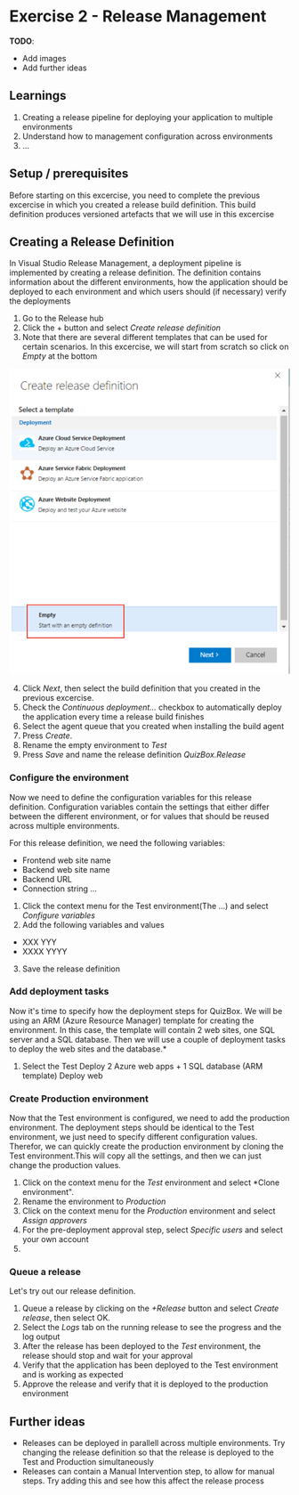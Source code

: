 # Exercise 2 - Release Management

**TODO**: 
* Add images
* Add further ideas

## Learnings
1. Creating a release pipeline for deploying your application to multiple environments
2. Understand how to management configuration across environments
3. ...

## Setup / prerequisites
Before starting on this excercise, you need to complete the previous excercise in which you created a release build definition. This build definition produces versioned artefacts that we will use in this excercise

## Creating a Release Definition
In Visual Studio Release Management, a deployment pipeline is implemented by creating a release definition. The definition contains information about the different environments, how the application should be deployed to each environment and which users should (if necessary) verify the deployments

1. Go to the Release hub
2. Click the + button and select *Create release definition*
3. Note that there are several different templates that can be used for certain scenarios. In this excercise, we will start from scratch so click on *Empty* at the bottom

![](./images/lab2/createrelease.png  "Logo Title Text 1")

4. Click *Next*, then select the build definition that you created in the previous excercise.
5. Check the *Continuous deployment...* checkbox to automatically deploy the application every time a release build finishes
6. Select the agent queue that you created when installing the build agent
7. Press *Create*. 
8. Rename the empty environment to *Test*
9. Press *Save* and name the release definition *QuizBox.Release*

### Configure the environment
Now we need to define the configuration variables for this release definition. 
Configuration variables contain the settings that either differ between the different environment, or for values that should be reused across multiple environments. 

For this release definition, we need the following variables:

* Frontend web site name
* Backend web site name
* Backend URL
* Connection string
...

1. Click the context menu for the Test environment(The ...) and select *Configure variables*
2. Add the following variables and values
- XXX YYY
- XXXX YYYY
3. Save the release definition

### Add deployment tasks 
Now it's time to specify how the deployment steps for QuizBox. We will be using an ARM (Azure Resource Manager) template for creating the environment. In this case, the template will contain 2 web sites, one SQL server and a SQL database. Then we will use a couple of deployment tasks to deploy the web sites and the database.*
1. Select the Test
Deploy 2 Azure web apps + 1 SQL database (ARM template)
Deploy web

### Create Production environment
Now that the Test environment is configured, we need to add the production environment. The deployment steps should be identical to the Test environment, we just need to specify different configuration values.
Therefor, we can quickly create the production environment by cloning the Test environment.This will copy all the settings, and then we can just change the production values.

1. Click on the context menu for the *Test* environment and select *Clone environment".
2. Rename the environment to *Production*
3. Click on the context menu for the *Production* environment and select *Assign approvers*
4. For the pre-deployment approval step, select *Specific users* and select your own account
5. 

### Queue a release
Let's try out our release definition.

1. Queue a release by clicking on the *+Release* button and select *Create release*, then select OK.
2. Select the *Logs* tab on the running release to see the progress and the log output
3. After the release has been deployed to the *Test* environment, the release should stop and wait for your approval
4. Verify that the application has been deployed to the Test environment and is working as expected
5. Approve the release and verify that it is deployed to the production environment


## Further ideas
* Releases can be deployed in parallell across multiple environments. Try changing the release definition so that the release is deployed to the Test and Production simultaneously
* Releases can contain a Manual Intervention step, to allow for manual steps. Try adding this and see how this affect the release process


